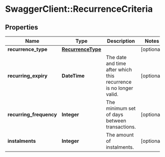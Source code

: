 # SwaggerClient::RecurrenceCriteria

## Properties
Name | Type | Description | Notes
------------ | ------------- | ------------- | -------------
**recurrence_type** | [**RecurrenceType**](RecurrenceType.md) |  | [optional] 
**recurring_expiry** | **DateTime** | The date and time after which this recurrence is no longer valid. | [optional] 
**recurring_frequency** | **Integer** | The minimum set of days between transactions. | [optional] 
**instalments** | **Integer** | The amount of instalments. | [optional] 

